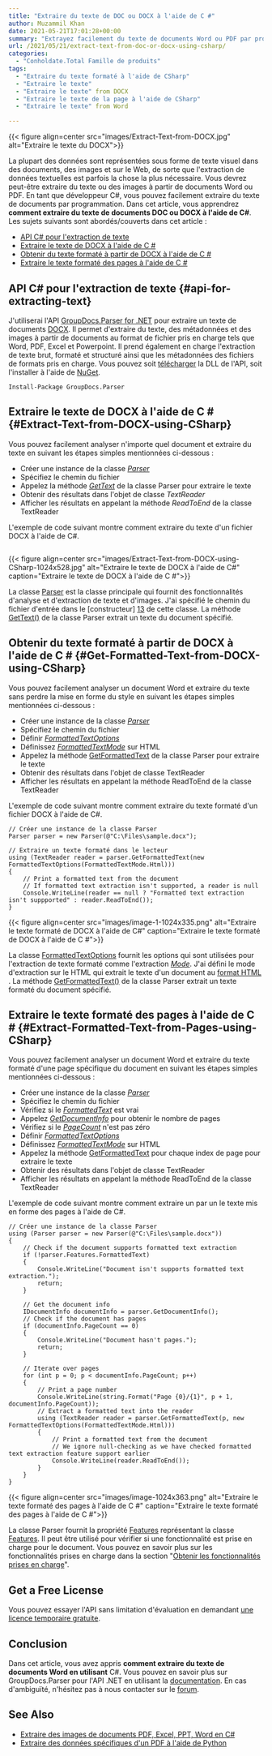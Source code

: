 ```yaml
---
title: "Extraire du texte de DOC ou DOCX à l'aide de C #"
author: Muzammil Khan
date: 2021-05-21T17:01:28+00:00
summary: "Extrayez facilement du texte de documents Word ou PDF par programmation. Dans cet article, vous apprendrez <strong>à extraire du texte des documents DOC ou DOCX à l'aide de C#</strong> ."
url: /2021/05/21/extract-text-from-doc-or-docx-using-csharp/
categories:
  - "Conholdate.Total Famille de produits"
tags:
  - "Extraire du texte formaté à l'aide de CSharp"
  - "Extraire le texte"
  - "Extraire le texte" from DOCX
  - "Extraire le texte de la page à l'aide de CSharp"
  - "Extraire le texte" from Word

---
```



{{< figure align=center src="images/Extract-Text-from-DOCX.jpg" alt="Extraire le texte du DOCX">}}
 

La plupart des données sont représentées sous forme de texte visuel dans des documents, des images et sur le Web, de sorte que l'extraction de données textuelles est parfois la chose la plus nécessaire. Vous devrez peut-être extraire du texte ou des images à partir de documents Word ou PDF. En tant que développeur C#, vous pouvez facilement extraire du texte de documents par programmation. Dans cet article, vous apprendrez **comment extraire du texte de documents DOC ou DOCX à l'aide de C#**.
Les sujets suivants sont abordés/couverts dans cet article :
  * [API C# pour l'extraction de texte][2]
  * [Extraire le texte de DOCX à l'aide de C #][3]
  * [Obtenir du texte formaté à partir de DOCX à l'aide de C #][4]
  * [Extraire le texte formaté des pages à l'aide de C #][5]

## API C# pour l'extraction de texte {#api-for-extracting-text}

J'utiliserai l'API [GroupDocs.Parser for .NET][6] pour extraire un texte de documents [DOCX][7]. Il permet d'extraire du texte, des métadonnées et des images à partir de documents au format de fichier pris en charge tels que Word, PDF, Excel et Powerpoint. Il prend également en charge l'extraction de texte brut, formaté et structuré ainsi que les métadonnées des fichiers de formats pris en charge.
Vous pouvez soit [télécharger][8] la DLL de l'API, soit l'installer à l'aide de [NuGet][9].
<pre class="wp-block-code"><code>Install-Package GroupDocs.Parser</code></pre>
## Extraire le texte de DOCX à l'aide de C # {#Extract-Text-from-DOCX-using-CSharp}

Vous pouvez facilement analyser n'importe quel document et extraire du texte en suivant les étapes simples mentionnées ci-dessous :
  * Créer une instance de la classe _[Parser][10]_
  * Spécifiez le chemin du fichier
  * Appelez la méthode _[GetText][11]_ de la classe Parser pour extraire le texte
  * Obtenir des résultats dans l'objet de classe _TextReader_
  * Afficher les résultats en appelant la méthode _ReadToEnd_ de la classe TextReader

L'exemple de code suivant montre comment extraire du texte d'un fichier DOCX à l'aide de C#.
```

```

{{< figure align=center src="images/Extract-Text-from-DOCX-using-CSharp-1024x528.jpg" alt="Extraire le texte de DOCX à l'aide de C#" caption="Extraire le texte de DOCX à l'aide de C #">}}
 

La classe [Parser][10] est la classe principale qui fournit des fonctionnalités d'analyse et d'extraction de texte et d'images. J'ai spécifié le chemin du fichier d'entrée dans le [constructeur] [13] de cette classe.
La méthode [GetText()][14] de la classe Parser extrait un texte du document spécifié.
## Obtenir du texte formaté à partir de DOCX à l'aide de C # {#Get-Formatted-Text-from-DOCX-using-CSharp}

Vous pouvez facilement analyser un document Word et extraire du texte sans perdre la mise en forme du style en suivant les étapes simples mentionnées ci-dessous :
  * Créer une instance de la classe _[Parser][10]_
  * Spécifiez le chemin du fichier
  * Définir _[FormattedTextOptions][15]_
  * Définissez _[FormattedTextMode][16]_ sur HTML
  * Appelez la méthode [GetFormattedText][17] de la classe Parser pour extraire le texte
  * Obtenir des résultats dans l'objet de classe TextReader
  * Afficher les résultats en appelant la méthode ReadToEnd de la classe TextReader

L'exemple de code suivant montre comment extraire du texte formaté d'un fichier DOCX à l'aide de C#.
```
// Créer une instance de la classe Parser
Parser parser = new Parser(@"C:\Files\sample.docx");

// Extraire un texte formaté dans le lecteur
using (TextReader reader = parser.GetFormattedText(new FormattedTextOptions(FormattedTextMode.Html)))
{
    // Print a formatted text from the document
    // If formatted text extraction isn't supported, a reader is null
    Console.WriteLine(reader == null ? "Formatted text extraction isn't suppported" : reader.ReadToEnd());
}
```

{{< figure align=center src="images/image-1-1024x335.png" alt="Extraire le texte formaté de DOCX à l'aide de C#" caption="Extraire le texte formaté de DOCX à l'aide de C #">}}
 

La classe [FormattedTextOptions][15] fournit les options qui sont utilisées pour l'extraction de texte formaté comme l'extraction _[Mode][16]_. J'ai défini le mode d'extraction sur le HTML qui extrait le texte d'un document au <a rel="noreferrer noopener"  href="https://docs.groupdocs.com/display/parsernet/HTML">format HTML</a> .
La méthode [GetFormattedText()][19] de la classe Parser extrait un texte formaté du document spécifié.
## Extraire le texte formaté des pages à l'aide de C # {#Extract-Formatted-Text-from-Pages-using-CSharp}

Vous pouvez facilement analyser un document Word et extraire du texte formaté d'une page spécifique du document en suivant les étapes simples mentionnées ci-dessous :
  * Créer une instance de la classe _[Parser][10]_
  * Spécifiez le chemin du fichier
  * Vérifiez si le _[FormattedText][20]_ est vrai
  * Appelez _[GetDocumentInfo][21]_ pour obtenir le nombre de pages
  * Vérifiez si le _[PageCount][22]_ n'est pas zéro
  * Définir _[FormattedTextOptions][15]_
  * Définissez _[FormattedTextMode][16]_ sur HTML
  * Appelez la méthode [GetFormattedText][17] pour chaque index de page pour extraire le texte
  * Obtenir des résultats dans l'objet de classe TextReader
  * Afficher les résultats en appelant la méthode ReadToEnd de la classe TextReader

L'exemple de code suivant montre comment extraire un par un le texte mis en forme des pages à l'aide de C#.
```
// Créer une instance de la classe Parser
using (Parser parser = new Parser(@"C:\Files\sample.docx"))
{
    // Check if the document supports formatted text extraction
    if (!parser.Features.FormattedText)
    {
        Console.WriteLine("Document isn't supports formatted text extraction.");
        return;
    }

    // Get the document info
    IDocumentInfo documentInfo = parser.GetDocumentInfo();
    // Check if the document has pages
    if (documentInfo.PageCount == 0)
    {
        Console.WriteLine("Document hasn't pages.");
        return;
    }

    // Iterate over pages
    for (int p = 0; p < documentInfo.PageCount; p++)
    {
        // Print a page number 
        Console.WriteLine(string.Format("Page {0}/{1}", p + 1, documentInfo.PageCount));
        // Extract a formatted text into the reader
        using (TextReader reader = parser.GetFormattedText(p, new FormattedTextOptions(FormattedTextMode.Html)))
        {
            // Print a formatted text from the document
            // We ignore null-checking as we have checked formatted text extraction feature support earlier
            Console.WriteLine(reader.ReadToEnd());
        }
    }
}
```

{{< figure align=center src="images/image-1024x363.png" alt="Extraire le texte formaté des pages à l'aide de C #" caption="Extraire le texte formaté des pages à l'aide de C #">}}
 

La classe Parser fournit la propriété [Features][24] représentant la classe [Features][25]. Il peut être utilisé pour vérifier si une fonctionnalité est prise en charge pour le document. Vous pouvez en savoir plus sur les fonctionnalités prises en charge dans la section "[Obtenir les fonctionnalités prises en charge][26]".
## Get a Free License

Vous pouvez essayer l'API sans limitation d'évaluation en demandant [une licence temporaire gratuite][27].
## Conclusion

Dans cet article, vous avez appris **comment extraire du texte de documents Word en utilisant** C#. Vous pouvez en savoir plus sur GroupDocs.Parser pour l'API .NET en utilisant la [documentation][28]. En cas d'ambiguïté, n'hésitez pas à nous contacter sur le [forum][29].
## See Also

  * [Extraire des images de documents PDF, Excel, PPT, Word en C#][30]
  * [Extraire des données spécifiques d'un PDF à l'aide de Python][31]

 [1]: https://blog.conholdate.com/wp-content/uploads/sites/27/2021/05/Extract-Text-from-DOCX.jpg
 [2]: #api-for-extracting-text
 [3]: #Extract-Text-from-DOCX-using-CSharp
 [4]: #Get-Formatted-Text-from-DOCX-using-CSharp
 [5]: #Extract-Formatted-Text-from-Pages-using-CSharp
 [6]: https://products.groupdocs.com/parser/net
 [7]: https://docs.fileformat.com/word-processing/docx/
 [8]: https://downloads.groupdocs.com/parser/net
 [9]: https://www.nuget.org/packages/GroupDocs.Parser
 [10]: https://apireference.groupdocs.com/parser/net/groupdocs.parser/parser
 [11]: https://apireference.groupdocs.com/parser/net/groupdocs.parser/parser/methods/gettext/index
 [12]: https://blog.conholdate.com/wp-content/uploads/sites/27/2021/05/Extract-Text-from-DOCX-using-CSharp.jpg
 [13]: https://apireference.groupdocs.com/parser/net/groupdocs.parser/parser/constructors/7
 [14]: https://apireference.groupdocs.com/parser/net/groupdocs.parser/parser/methods/gettext
 [15]: https://apireference.groupdocs.com/parser/net/groupdocs.parser.options/formattedtextoptions
 [16]: https://apireference.groupdocs.com/parser/net/groupdocs.parser.options/formattedtextoptions/properties/mode
 [17]: https://apireference.groupdocs.com/parser/net/groupdocs.parser/parser/methods/getformattedtext/index
 [18]: https://blog.conholdate.com/wp-content/uploads/sites/27/2021/05/image-1.png
 [19]: https://apireference.groupdocs.com/parser/net/groupdocs.parser/parser/methods/getformattedtext
 [20]: https://apireference.groupdocs.com/parser/net/groupdocs.parser.options/features/properties/formattedtext
 [21]: https://apireference.groupdocs.com/parser/net/groupdocs.parser/parser/methods/getdocumentinfo
 [22]: https://apireference.groupdocs.com/parser/net/groupdocs.parser.options/idocumentinfo/properties/pagecount
 [23]: https://blog.conholdate.com/wp-content/uploads/sites/27/2021/05/image.png
 [24]: https://apireference.groupdocs.com/parser/net/groupdocs.parser/parser/properties/features
 [25]: https://apireference.groupdocs.com/parser/net/groupdocs.parser.options/features
 [26]: https://docs.groupdocs.com/parser/net/get-supported-features/
 [27]: https://purchase.groupdocs.com/temporary-license
 [28]: https://docs.groupdocs.com/parser/net/
 [29]: https://forum.groupdocs.com/c/parser/
 [30]: https://blog.groupdocs.com/2020/10/28/extract-images-from-pdf-word-excel-ppt-using-csharp/
 [31]: https://blog.groupdocs.cloud/2021/04/28/extract-specific-data-from-pdf-using-python/





